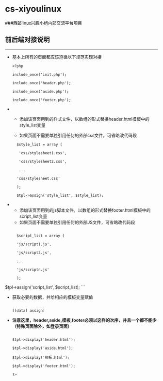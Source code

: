 cs-xiyoulinux
=============


###西邮linux兴趣小组内部交流平台项目

## 前后端对接说明
*************************

* 基本上所有的页面都应该遵循以下规范实现对接
	
    ```vim
	<?php

	include_once('init.php');

	include_once('header.php');

	include_once('aside.php');

	include_once('footer.php');
	```
	

* - 添加该页面用到的样式文件，以数组的形式替换header.html模板中的style_list变量

  - 如果页面不需要单独引用任何的外部css文件，可省略改代码段
  
  ```vim
	$style_list = array (

   	 'css/stylesheet1.css',

     'css/stylesheet2.css',

     ...

    'css/stylesheet.css'

	);

	$tpl->assign('style_list', $style_list);
  	```


* - 添加该页面用到的js脚本文件，以数组的形式替换footer.html模板中的script_list变量
  - 如果页面不需要单独引用任何的外部JS文件，可省略改代码段
  
  ```vim

	$script_list = array (

    'js/script1.js',

    'js/script2.js',

    ...

    'js/scriptn.js'

	);

$tpl->assign('script_list', $script_list);
	```


* 获取必要的数据，并给相应的模板变量赋值
	```vim

	[[data] assign]
	```


* **注意这里，header,aside,模板,footer必须以这样的次序，并且一个都不能少（特殊页面除外，如登录页面）**
	```vim

	$tpl->display('header.html');

	$tpl->display('aside.html');

	$tpl->display('模板.html');

	$tpl->display('footer.html');

	?>
	```
